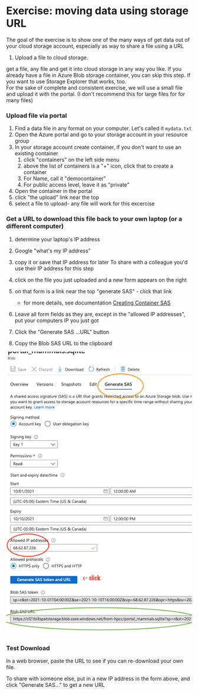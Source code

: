 # Exercise: moving data using storage URL

The goal of the exercise is to show one of the many ways of get data out of your cloud storage account, 
especially as way to share a file using a URL

1. Upload a file to cloud storage. 

get a file, any file and get it into cloud storage in any way you like.  If you already have a file in 
Azure Blob storage container, you can skip this step.  If you want to use Storage Explorer that works, too.  
For the sake of complete and consistent exercise, we will use a small file and upload it with the portal. 
(I don't recommend this for large files for for many files)


### Upload file via portal

1. Find a data file in any format on your computer.   Let's called it `mydata.txt`
1. Open the Azure portal and go to your storage account in your resource group
1. In your storage account create container, if you don't want to use an existing container
    1. click "containers" on the left side menu
    1. above the list of containers is a "+" icon, click that to create a container
    1. For Name, call it "democontainer"
    1. For public access level, leave it as "private"
1. Open the container in the portal
1. click "the upload" link near the top
1. select a file to upload- any file will work for this excercise

### Get a URL to download this file back to your own laptop (or a different computer)

1. determine your laptop's IP address
  1. Google "what's my IP address"
  1. copy it or save that IP address for later
  To share with a colleague you'd use their IP address for this step

1. click on the file you just uploaded and a new form appears on the right
1. on that form is a link near the top "generate SAS"  - click that link
    - for more details, see documentation [Creating Container SAS](creating_a_container_sas_token_from_the_azure_portal.md)
1. Leave all form fields as they are, except in the "allowed IP addresses", put your computers IP you just got
1. Click the "Generate SAS ...URL" button
1. Copy the Blob SAS URL to the clipboard

![SAS URL Form](../../img/storage_sas_url_form.png)

### Test Download

In a web browser, paste the URL to see if you can re-download your own file. 

To share with someone else, put in a new IP address in the form above, and click "Generate SAS..." to get a new URL

